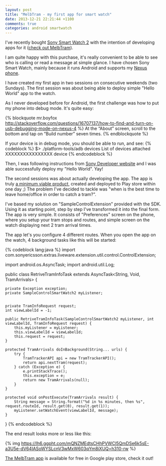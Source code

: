 ```yaml
---
layout: post
title: "MelbTram - my first app for smart watch"
date: 2013-12-21 22:21:44 +1100
comments: true
categories: android smartwatch
---
```


I've recently bought
[Sony Smart Watch 2](http://www.amazon.com/gp/product/B00FB2XNCE/ref=as_li_qf_sp_asin_il_tl?ie=UTF8&camp=1789&creative=9325&creativeASIN=B00FB2XNCE&linkCode=as2&tag=gregdziesblog-20)
with the intention of developing apps for it ([check out MelbTram](https://play.google.com/store/apps/details?id=pl.agilesurfing.melbtram)).

I am quite happy with this purchase, it's really convenient to be able to see who is calling or read a message at simple glance.
I have chosen Sony Smart Watch, mainly because it runs Android and supports my [Nexus phone](http://www.amazon.com/gp/product/B00ABPKHH0/ref=as_li_qf_sp_asin_il_tl?ie=UTF8&camp=1789&creative=9325&creativeASIN=B00ABPKHH0&linkCode=as2&tag=gregdziesblog-20).

I have created my first app in two sessions on consecutive weekends (two Sundays). The first session was about being able to deploy
simple "Hello World" app to the watch.

As I never developed before for Android, the first challenge was how to put my phone into debug mode. It's quite easy:

{% blockquote mr.boyfox http://stackoverflow.com/questions/16707137/how-to-find-and-turn-on-usb-debugging-mode-on-nexus-4 %}
At the “About” screen, scroll to the bottom and tap on “Build number” seven times.
{% endblockquote %}

If your device is in debug mode, you should be able to run, and see:
{% codeblock %}
$> ./platform-tools/adb devices
List of devices attached
XXXXXXXXXXXXXXXX	device
{% endcodeblock %}

Then, I was following instructions from [Sony Developer website](http://developer.sonymobile.com/knowledge-base/tutorials/android_tutorial/how-to-create-an-app-extension-for-sony-smartwatch-2/)
and I was able successfully deploy my "Hello World". Yay!

The second sessions was about actually developing the app. The app is truly [a minimum viable product](http://www.amazon.com/gp/product/0307887898/ref=as_li_qf_sp_asin_il_tl?ie=UTF8&camp=1789&creative=9325&creativeASIN=0307887898&linkCode=as2&tag=gregdziesblog-20), created and deployed to Play store within one day ;)
The problem I've decided to tackle was "when is the best time to leave home/office in order to catch a tram?".

I've based my solution on "SampleControlExtension" provided with the SDK.
Using it as starting point, step by step I've transformed it into the final form.
The app is very simple. It consists of "Preferences" screen on the phone, where you setup your tram stops and routes,
and simple screen on the watch displaying next 2 tram arrival times.

The app let's you configure 4 different routes. When you open the app on the watch, 4 background tasks like this
will be started:

{% codeblock lang:java %}
import com.sonyericsson.extras.liveware.extension.util.control.ControlExtension;

import android.os.AsyncTask;
import android.util.Log;

public class RetriveTramInfoTask  extends AsyncTask<String, Void, TramArrivals> {

    private Exception exception;
    private SampleControlSmartWatch2 myListener;


    private TramInfoRequest request;
    int viewLabelId = -1;

    public RetriveTramInfoTask(SampleControlSmartWatch2 myListener, int viewLabelId, TramInfoRequest request) {
    	this.myListener = myListener;
    	this.viewLabelId = viewLabelId;
    	this.request = request;
    }

    protected TramArrivals doInBackground(String... urls) {
        try {
        	TramTrackerAPI api = new TramTrackerAPI();
        	return api.nextTram(request);
        } catch (Exception e) {
        	e.printStackTrace();
            this.exception = e;
            return new TramArrivals(null);
        }
    }

    protected void onPostExecute(TramArrivals result) {
        String message = String.format("%d in %s minutes, then %s", request.routeId, result.get(0), result.get(1));
    	myListener.setWatchEvent(viewLabelId, message);
    }
}
{% endcodeblock %}

The end result looks more or less like this:

{% img https://lh6.ggpht.com/mQNZMEdtsCHhPVWCl5QmDSe6k5sE-a3U5e-dV64IASoWYSLcnV3wMxW603qYm8iXUQ=h310-rw %}

[The MelbTram app](https://play.google.com/store/apps/details?id=pl.agilesurfing.melbtram) is available for free in Google play store, check it out!